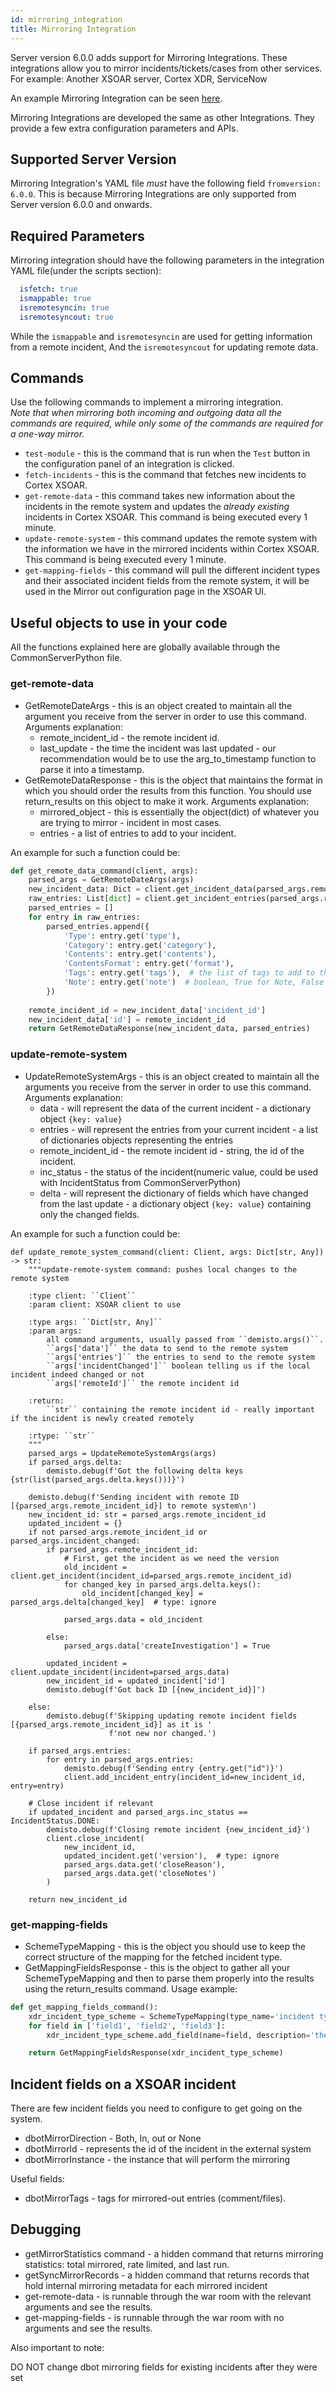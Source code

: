 ```yaml
---
id: mirroring_integration
title: Mirroring Integration
---
```


Server version 6.0.0 adds support for Mirroring Integrations. These integrations allow you to mirror incidents/tickets/cases from other services.  
For example: Another XSOAR server, Cortex XDR, ServiceNow

An example Mirroring Integration can be seen [here](https://github.com/demisto/content/tree/master/Packs/XSOARMirroring/Integrations/XSOARMirroring).

Mirroring Integrations are developed the same as other Integrations. They provide a few extra configuration parameters and APIs.


## Supported Server Version
Mirroring Integration's YAML file _must_ have the following field `fromversion: 6.0.0`. This is because Mirroring Integrations are only supported from Server version 6.0.0 and onwards.


## Required Parameters
Mirroring integration should have the following parameters in the integration YAML file(under the scripts section):
```yml
  isfetch: true
  ismappable: true
  isremotesyncin: true
  isremotesyncout: true
```
While the `ismappable` and `isremotesyncin` are used for getting information from a remote incident, And the `isremotesyncout` for updating remote data.

## Commands
Use the following commands to implement a mirroring integration.  
*Note that when mirroring both incoming and outgoing data all the commands are required, while only some of the commands are required for a one-way mirror.*
- `test-module` - this is the command that is run when the `Test` button in the configuration panel of an integration is clicked.
- `fetch-incidents` - this is the command that fetches new incidents to Cortex XSOAR.
- `get-remote-data` - this command takes new information about the incidents in the remote system and updates the *already existing* incidents in Cortex XSOAR. This command is being executed every 1 minute. 
- `update-remote-system` - this command updates the remote system with the information we have in the mirrored incidents within Cortex XSOAR. This command is being executed every 1 minute.
- `get-mapping-fields` - this command will pull the different incident types and their associated incident fields from the remote system, it will be used in the Mirror out configuration page in the XSOAR UI.

## Useful objects to use in your code
All the functions explained here are globally available through the CommonServerPython file.

### get-remote-data
* GetRemoteDateArgs - this is an object created to maintain all the argument you receive from the server in order to use this command.
Arguments explanation:
  - remote_incident_id - the remote incident id.
  - last_update - the time the incident was last updated - our recommendation would be to use the arg_to_timestamp function to parse it into a timestamp.
* GetRemoteDataResponse - this is the object that maintains the format in which you should order the results from this function. You should use return_results on this object to make it work.
Arguments explanation:
  - mirrored_object - this is essentially the object(dict) of whatever you are trying to mirror - incident in most cases.
  - entries - a list of entries to add to your incident.
  
An example for such a function could be:
```python
def get_remote_data_command(client, args):
    parsed_args = GetRemoteDateArgs(args)
    new_incident_data: Dict = client.get_incident_data(parsed_args.remote_incident_id, parsed_args.last_update)    new_incident_data: Dict = client.get_incident_data(parsed_args.remote_incident_id, parsed_args.last_update)
    raw_entries: List[dict] = client.get_incident_entries(parsed_args.remote_incident_id, parsed_args.last_update)
    parsed_entries = []
    for entry in raw_entries:
        parsed_entries.append({       
            'Type': entry.get('type'),
            'Category': entry.get('category'),
            'Contents': entry.get('contents'),
            'ContentsFormat': entry.get('format'),
            'Tags': entry.get('tags'),  # the list of tags to add to the entry
            'Note': entry.get('note')  # boolean, True for Note, False otherwise
        })
    
    remote_incident_id = new_incident_data['incident_id']
    new_incident_data['id'] = remote_incident_id
    return GetRemoteDataResponse(new_incident_data, parsed_entries)
```

### update-remote-system
* UpdateRemoteSystemArgs - this is an object created to maintain all the arguments you receive from the server in order to use this command.
Arguments explanation:
  - data - will represent the data of the current incident - a dictionary object `{key: value}`
  - entries - will represent the entries from your current incident - a list of dictionaries objects representing the entries
  - remote_incident_id - the remote incident id - string, the id of the incident.
  - inc_status - the status of the incident(numeric value, could be used with IncidentStatus from CommonServerPython)
  - delta - will represent the dictionary of fields which have changed from the last update - a dictionary object `{key: value}` containing only the changed fields.
  
An example for such a function could be:
```
def update_remote_system_command(client: Client, args: Dict[str, Any]) -> str:
    """update-remote-system command: pushes local changes to the remote system

    :type client: ``Client``
    :param client: XSOAR client to use

    :type args: ``Dict[str, Any]``
    :param args:
        all command arguments, usually passed from ``demisto.args()``.
        ``args['data']`` the data to send to the remote system
        ``args['entries']`` the entries to send to the remote system
        ``args['incidentChanged']`` boolean telling us if the local incident indeed changed or not
        ``args['remoteId']`` the remote incident id

    :return:
        ``str`` containing the remote incident id - really important if the incident is newly created remotely

    :rtype: ``str``
    """
    parsed_args = UpdateRemoteSystemArgs(args)
    if parsed_args.delta:
        demisto.debug(f'Got the following delta keys {str(list(parsed_args.delta.keys()))}')
        
    demisto.debug(f'Sending incident with remote ID [{parsed_args.remote_incident_id}] to remote system\n')
    new_incident_id: str = parsed_args.remote_incident_id
    updated_incident = {}
    if not parsed_args.remote_incident_id or parsed_args.incident_changed:
        if parsed_args.remote_incident_id:
            # First, get the incident as we need the version
            old_incident = client.get_incident(incident_id=parsed_args.remote_incident_id)
            for changed_key in parsed_args.delta.keys():
                old_incident[changed_key] = parsed_args.delta[changed_key]  # type: ignore

            parsed_args.data = old_incident

        else:
            parsed_args.data['createInvestigation'] = True

        updated_incident = client.update_incident(incident=parsed_args.data)
        new_incident_id = updated_incident['id']
        demisto.debug(f'Got back ID [{new_incident_id}]')

    else:
        demisto.debug(f'Skipping updating remote incident fields [{parsed_args.remote_incident_id}] as it is '
                      f'not new nor changed.')

    if parsed_args.entries:
        for entry in parsed_args.entries:
            demisto.debug(f'Sending entry {entry.get("id")}')
            client.add_incident_entry(incident_id=new_incident_id, entry=entry)

    # Close incident if relevant
    if updated_incident and parsed_args.inc_status == IncidentStatus.DONE:
        demisto.debug(f'Closing remote incident {new_incident_id}')
        client.close_incident(
            new_incident_id,
            updated_incident.get('version'),  # type: ignore
            parsed_args.data.get('closeReason'),
            parsed_args.data.get('closeNotes')
        )

    return new_incident_id

```
### get-mapping-fields
* SchemeTypeMapping - this is the object you should use to keep the correct structure of the mapping for the fetched incident type.
* GetMappingFieldsResponse - this is the object to gather all your SchemeTypeMapping and then to parse them properly into the results using the return_results command.
Usage example:
```python
def get_mapping_fields_command():
    xdr_incident_type_scheme = SchemeTypeMapping(type_name='incident type example')
    for field in ['field1', 'field2', 'field3']:
        xdr_incident_type_scheme.add_field(name=field, description='the description for the field')

    return GetMappingFieldsResponse(xdr_incident_type_scheme)

```

## Incident fields on a XSOAR incident 
There are few incident fields you need to configure to get going on the system.
* dbotMirrorDirection - Both, In, out or None
* dbotMirrorId - represents the id of the incident in the external system
* dbotMirrorInstance - the instance that will perform the mirroring

Useful fields:
* dbotMirrorTags - tags for mirrored-out entries (comment/files).

## Debugging

* getMirrorStatistics command - a hidden command that returns mirroring statistics: total mirrored, rate limited, and last run.
* getSyncMirrorRecords - a hidden command that returns records that hold internal mirroring metadata for each mirrored incident
* get-remote-data - is runnable through the war room with the relevant arguments and see the results.
* get-mapping-fields - is runnable through the war room with no arguments and see the results.

Also important to note:

DO NOT change dbot mirroring fields for existing incidents after they were set
